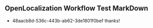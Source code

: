 ## OpenLocalization Workflow Test MarkDown
* 48aacb8d-536c-443b-ab62-3de1801f0bef thanks!

<!--HONumber=Aug16_HO2-->


